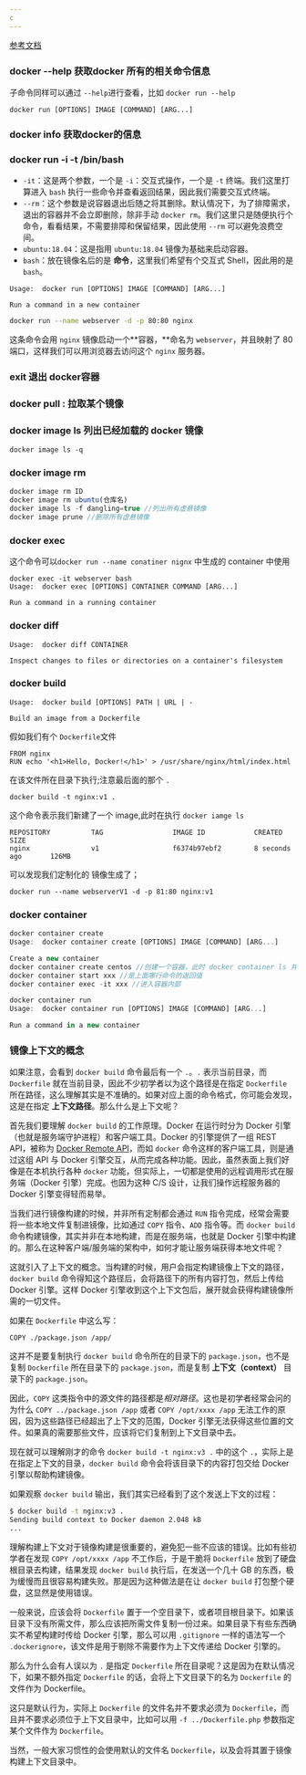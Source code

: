 ```yaml
---
c
---
```


[参考文档](https://yeasy.gitbooks.io/docker_practice/image/build.html)

### docker --help 获取docker 所有的相关命令信息

子命令同样可以通过 `--help`进行查看，比如 `docker run --help`

```
docker run [OPTIONS] IMAGE [COMMAND] [ARG...]
```

### docker info 获取docker的信息

### docker run -i -t  /bin/bash 

- `-it`：这是两个参数，一个是 `-i`：交互式操作，一个是 `-t` 终端。我们这里打算进入 `bash` 执行一些命令并查看返回结果，因此我们需要交互式终端。
- `--rm`：这个参数是说容器退出后随之将其删除。默认情况下，为了排障需求，退出的容器并不会立即删除，除非手动 `docker rm`。我们这里只是随便执行个命令，看看结果，不需要排障和保留结果，因此使用 `--rm` 可以避免浪费空间。
- `ubuntu:18.04`：这是指用 `ubuntu:18.04` 镜像为基础来启动容器。
- `bash`：放在镜像名后的是 **命令**，这里我们希望有个交互式 Shell，因此用的是 `bash`。

```
Usage:	docker run [OPTIONS] IMAGE [COMMAND] [ARG...]

Run a command in a new container
```

```bash
docker run --name webserver -d -p 80:80 nginx
```

这条命令会用 `nginx` 镜像启动一个**容器，**命名为 `webserver`，并且映射了 80 端口，这样我们可以用浏览器去访问这个 `nginx` 服务器。

### exit 退出 docker容器

### docker pull : 拉取某个镜像

### docker image ls 列出已经加载的 docker 镜像

```
docker image ls -q 
```

### docker image rm 

```javascript
docker image rm ID
docker image rm ubuntu(仓库名)
docker image ls -f dangling=true //列出所有虚悬镜像
docker image prune //删除所有虚悬镜像
```

### docker exec

这个命令可以`docker run --name conatiner nignx` 中生成的 container 中使用

```
docker exec -it webserver bash
Usage:	docker exec [OPTIONS] CONTAINER COMMAND [ARG...]

Run a command in a running container
```

### docker diff

```
Usage:	docker diff CONTAINER

Inspect changes to files or directories on a container's filesystem
```

### docker build 

```
Usage:	docker build [OPTIONS] PATH | URL | -

Build an image from a Dockerfile
```

假如我们有个 `Dockerfile`文件

```
FROM nginx
RUN echo '<h1>Hello, Docker!</h1>' > /usr/share/nginx/html/index.html
```

在该文件所在目录下执行;注意最后面的那个 `.`

```
docker build -t nginx:v1 .
```

这个命令表示我们新建了一个 image,此时在执行 `docker iamge ls `

```
REPOSITORY          TAG                 IMAGE ID            CREATED             SIZE
nginx               v1                  f6374b97ebf2        8 seconds ago       126MB
```

可以发现我们定制化的 镜像生成了；

```
docker run --name webserverV1 -d -p 81:80 nginx:v1
```

### docker container

```javascript
docker container create
Usage:	docker container create [OPTIONS] IMAGE [COMMAND] [ARG...]

Create a new container
docker container create centos //创建一个容器，此时 docker container ls 并没有这个容器，因为还没有启动
docker container start xxx //是上面哪行命令的返回值
docker container exec -it xxx //进入容器内部

docker container run 
Usage:	docker container run [OPTIONS] IMAGE [COMMAND] [ARG...]

Run a command in a new container
```



### 镜像上下文的概念

如果注意，会看到 `docker build` 命令最后有一个 `.`。`.` 表示当前目录，而 `Dockerfile` 就在当前目录，因此不少初学者以为这个路径是在指定 `Dockerfile` 所在路径，这么理解其实是不准确的。如果对应上面的命令格式，你可能会发现，这是在指定 **上下文路径**。那么什么是上下文呢？

首先我们要理解 `docker build` 的工作原理。Docker 在运行时分为 Docker 引擎（也就是服务端守护进程）和客户端工具。Docker 的引擎提供了一组 REST API，被称为 [Docker Remote API](https://docs.docker.com/develop/sdk/)，而如 `docker` 命令这样的客户端工具，则是通过这组 API 与 Docker 引擎交互，从而完成各种功能。因此，虽然表面上我们好像是在本机执行各种 `docker` 功能，但实际上，一切都是使用的远程调用形式在服务端（Docker 引擎）完成。也因为这种 C/S 设计，让我们操作远程服务器的 Docker 引擎变得轻而易举。

当我们进行镜像构建的时候，并非所有定制都会通过 `RUN` 指令完成，经常会需要将一些本地文件复制进镜像，比如通过 `COPY` 指令、`ADD` 指令等。而 `docker build` 命令构建镜像，其实并非在本地构建，而是在服务端，也就是 Docker 引擎中构建的。那么在这种客户端/服务端的架构中，如何才能让服务端获得本地文件呢？

这就引入了上下文的概念。当构建的时候，用户会指定构建镜像上下文的路径，`docker build` 命令得知这个路径后，会将路径下的所有内容打包，然后上传给 Docker 引擎。这样 Docker 引擎收到这个上下文包后，展开就会获得构建镜像所需的一切文件。

如果在 `Dockerfile` 中这么写：

```docker
COPY ./package.json /app/
```

这并不是要复制执行 `docker build` 命令所在的目录下的 `package.json`，也不是复制 `Dockerfile` 所在目录下的 `package.json`，而是复制 **上下文（context）** 目录下的 `package.json`。

因此，`COPY` 这类指令中的源文件的路径都是*相对路径*。这也是初学者经常会问的为什么 `COPY ../package.json /app` 或者 `COPY /opt/xxxx /app` 无法工作的原因，因为这些路径已经超出了上下文的范围，Docker 引擎无法获得这些位置的文件。如果真的需要那些文件，应该将它们复制到上下文目录中去。

现在就可以理解刚才的命令 `docker build -t nginx:v3 .` 中的这个 `.`，实际上是在指定上下文的目录，`docker build` 命令会将该目录下的内容打包交给 Docker 引擎以帮助构建镜像。

如果观察 `docker build` 输出，我们其实已经看到了这个发送上下文的过程：

```bash
$ docker build -t nginx:v3 .
Sending build context to Docker daemon 2.048 kB
...
```

理解构建上下文对于镜像构建是很重要的，避免犯一些不应该的错误。比如有些初学者在发现 `COPY /opt/xxxx /app` 不工作后，于是干脆将 `Dockerfile` 放到了硬盘根目录去构建，结果发现 `docker build` 执行后，在发送一个几十 GB 的东西，极为缓慢而且很容易构建失败。那是因为这种做法是在让 `docker build` 打包整个硬盘，这显然是使用错误。

一般来说，应该会将 `Dockerfile` 置于一个空目录下，或者项目根目录下。如果该目录下没有所需文件，那么应该把所需文件复制一份过来。如果目录下有些东西确实不希望构建时传给 Docker 引擎，那么可以用 `.gitignore` 一样的语法写一个 `.dockerignore`，该文件是用于剔除不需要作为上下文传递给 Docker 引擎的。

那么为什么会有人误以为 `.` 是指定 `Dockerfile` 所在目录呢？这是因为在默认情况下，如果不额外指定 `Dockerfile` 的话，会将上下文目录下的名为 `Dockerfile` 的文件作为 Dockerfile。

这只是默认行为，实际上 `Dockerfile` 的文件名并不要求必须为 `Dockerfile`，而且并不要求必须位于上下文目录中，比如可以用 `-f ../Dockerfile.php` 参数指定某个文件作为 `Dockerfile`。

当然，一般大家习惯性的会使用默认的文件名 `Dockerfile`，以及会将其置于镜像构建上下文目录中。

